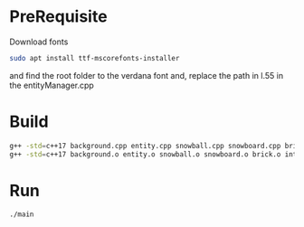 # PreRequisite

Download fonts

```bash
sudo apt install ttf-mscorefonts-installer
```

and find the root folder to the verdana font and, replace the path in l.55 in the entityManager.cpp

# Build

```bash
g++ -std=c++17 background.cpp entity.cpp snowball.cpp snowboard.cpp brick.cpp interactions.cpp entityManager.cpp -c  -lsfml-graphics -lsfml-window -lsfml-system
g++ -std=c++17 background.o entity.o snowball.o snowboard.o brick.o interactions.o entityManager.o main.cpp -o main  -lsfml-graphics -lsfml-window -lsfml-system
```

# Run

```bash
./main
```
